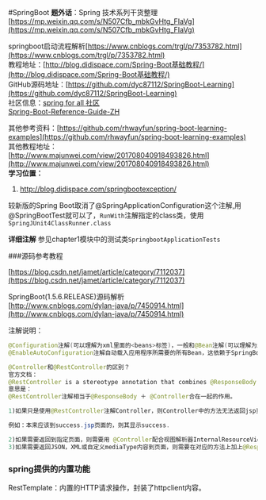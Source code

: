 #SpringBoot
**题外话**：Spring 技术系列干货整理 [https://mp.weixin.qq.com/s/N507Cfb_mbkGvHtg_FIaVg](https://mp.weixin.qq.com/s/N507Cfb_mbkGvHtg_FIaVg)

springboot启动流程解析[https://www.cnblogs.com/trgl/p/7353782.html](https://www.cnblogs.com/trgl/p/7353782.html)  
教程地址：[http://blog.didispace.com/Spring-Boot基础教程/](http://blog.didispace.com/Spring-Boot基础教程/)    
GitHub源码地址：[https://github.com/dyc87112/SpringBoot-Learning](https://github.com/dyc87112/SpringBoot-Learning)   
社区信息：[spring for all 社区](http://www.spring4all.com/)   
[Spring-Boot-Reference-Guide-ZH](http://blog.didispace.com/books/spring-boot-reference/)

其他参考资料：[https://github.com/rhwayfun/spring-boot-learning-examples](https://github.com/rhwayfun/spring-boot-learning-examples)  
其他教程地址：[http://www.majunwei.com/view/201708040918493826.html](http://www.majunwei.com/view/201708040918493826.html)  
**学习位置：**  
1. http://blog.didispace.com/springbootexception/

较新版的Spring Boot取消了@SpringApplicationConfiguration这个注解,用@SpringBootTest就可以了，`RunWith`注解指定的class类，使用`SpringJUnit4ClassRunner.class`

**详细注解** 参见chapter1模块中的测试类`SpringbootApplicationTests`

###源码参考教程

[https://blog.csdn.net/jamet/article/category/7112037](https://blog.csdn.net/jamet/article/category/7112037)

SpringBoot(1.5.6.RELEASE)源码解析  
[http://www.cnblogs.com/dylan-java/p/7450914.html](http://www.cnblogs.com/dylan-java/p/7450914.html)

注解说明：

```java
@Configuration注解(可以理解为xml里面的<beans>标签)，一般和@Bean注解(可以理解为xml里面的<bean>标签)搭配使用。使用这2个注解可以创建一个配置类
@EnableAutoConfiguration注解自动载入应用程序所需要的所有Bean，这依赖于SpringBoot在类路径中的查找

@Controller和@RestController的区别？
官方文档：
@RestController is a stereotype annotation that combines @ResponseBody and @Controller.
意思是：
@RestController注解相当于@ResponseBody ＋ @Controller合在一起的作用。

1)如果只是使用@RestController注解Controller，则Controller中的方法无法返回jsp页面，配置的视图解析器InternalResourceViewResolver不起作用，返回的内容就是Return 里的内容。

例如：本来应该到success.jsp页面的，则其显示success.

2)如果需要返回到指定页面，则需要用 @Controller配合视图解析器InternalResourceViewResolver才行。
3)如果需要返回JSON，XML或自定义mediaType内容到页面，则需要在对应的方法上加上@ResponseBody注解。
```


### spring提供的内置功能

RestTemplate：内置的HTTP请求操作，封装了httpclient内容。